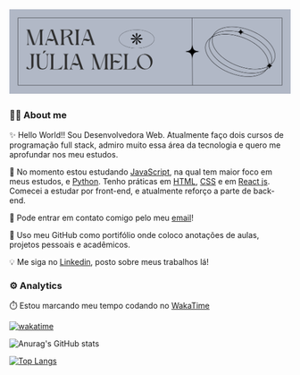 ## ![](./assets/Banner%20para%20Docs%20Resumo%20de%20Projeto%20Moderno%20Minimalista%20Preto%20e%20Branco.png)

### 👩‍💻 About me
✨ Hello World!! Sou Desenvolvedora Web. Atualmente faço dois cursos de programação full stack, admiro muito essa área da tecnologia e quero me aprofundar nos meu estudos.

🚀 No momento estou estudando [JavaScript](https://developer.mozilla.org/pt-BR/docs/Web/JavaScript), na qual tem maior foco em meus estudos, e [Python](https://www.python.org/). Tenho práticas em [HTML](https://developer.mozilla.org/pt-BR/docs/Web/HTML), [CSS](https://developer.mozilla.org/pt-BR/docs/Web/CSS) e em [React js](https://react.dev/). Comecei a estudar por front-end, e atualmente reforço a parte de back-end.

📧 Pode entrar em contato comigo pelo meu [email](mailto:mjuliamary0@gmail.com)!

🌟 Uso meu GitHub como portifólio onde coloco anotações de aulas, projetos pessoais e acadêmicos.

💡 Me siga no [Linkedin](https://www.linkedin.com/in/maria-j%C3%BAlia-soares-885a5b22b/), posto sobre meus trabalhos lá!

### ⚙️ Analytics

⏱️ Estou marcando meu tempo codando no [WakaTime](https://wakatime.com/dashboard)

 [![wakatime](https://wakatime.com/badge/user/018c5d95-473a-48d9-91d9-e6be64569c83.svg)](https://wakatime.com/@018c5d95-473a-48d9-91d9-e6be64569c83)

![Anurag's GitHub stats](https://github-readme-stats.vercel.app/api?username=majuss8&show_icons=true&theme=dracula)

[![Top Langs](https://github-readme-stats.vercel.app/api/top-langs/?username=majuss8&layout=donut)](https://github.com/majuss8/github-readme-stats)

